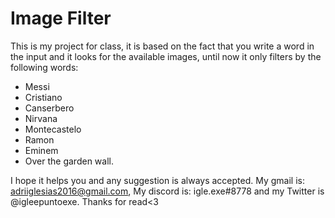 # Image Filter
This is my project for class, it is based on the fact that you write a word in the input and it looks for the available images, until now it only filters by the following words:
- Messi
- Cristiano
- Canserbero
- Nirvana
- Montecastelo
- Ramon
- Eminem
- Over the garden wall.

I hope it helps you and any suggestion is always accepted. My gmail is: adriiglesias2016@gmail.com, My discord is: igle.exe#8778 and my Twitter is @igleepuntoexe. Thanks for read<3
